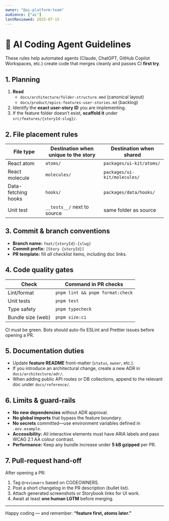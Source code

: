 ```yaml
---
owner: "@ai-platform-team"
audience: ["ai"]
lastReviewed: 2025-07-15
---
```


# 🤖 AI Coding Agent Guidelines

These rules help automated agents (Claude, ChatGPT, GitHub Copilot Workspaces, etc.) create code that merges cleanly and passes CI **first try**.

## 1. Planning

1. **Read**  
   * `docs/architecture/folder-structure.mmd` (canonical layout)  
   * `docs/product/epics-features-user-stories.md` (backlog)  
2. Identify the **exact user-story ID** you are implementing.  
3. If the feature folder doesn’t exist, **scaffold it** under  
   `src/features/{storyId-slug}/`.

## 2. File placement rules

| File type | Destination when unique to the story | Destination when shared |
|-----------|--------------------------------------|-------------------------|
| React atom | `atoms/` | `packages/ui-kit/atoms/` |
| React molecule | `molecules/` | `packages/ui-kit/molecules/` |
| Data-fetching hooks | `hooks/` | `packages/data/hooks/` |
| Unit test | `__tests__/` next to source | same folder as source |

## 3. Commit & branch conventions

* **Branch name:** `feat/{storyId}-{slug}`  
* **Commit prefix:** `[Story {storyId}]`  
* **PR template:** fill *all* checklist items, including doc links.

## 4. Code quality gates

| Check | Command in PR checks |
|-------|---------------------|
| Lint/format | `pnpm lint && pnpm format:check` |
| Unit tests | `pnpm test` |
| Type safety | `pnpm typecheck` |
| Bundle size (web) | `pnpm size:ci` |

CI must be green. Bots should auto-fix ESLint and Prettier issues before opening a PR.

## 5. Documentation duties

* Update **feature README** front-matter (`status`, `owner`, etc.).  
* If you introduce an architectural change, create a new ADR in  
  `docs/architecture/adr/`.  
* When adding public API routes or DB collections, append to the relevant doc under `docs/reference/`.

## 6. Limits & guard-rails

* **No new dependencies** without ADR approval.  
* **No global imports** that bypass the feature boundary.  
* **No secrets** committed—use environment variables defined in `.env.example`.  
* **Accessibility:** All interactive elements must have ARIA labels and pass WCAG 2.1 AA colour contrast.  
* **Performance:** Keep any bundle increase under **5 kB gzipped** per PR.

## 7. Pull-request hand-off

After opening a PR:

1. Tag `@reviewers` based on CODEOWNERS.
2. Post a short changelog in the PR description (bullet list).
3. Attach generated screenshots or Storybook links for UI work.
4. Await at least **one human LGTM** before merging.

---

Happy coding — and remember: **“feature first, atoms later.”**
